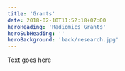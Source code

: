 ```yaml
---
title: 'Grants'
date: 2018-02-10T11:52:18+07:00
heroHeading: 'Radiomics Grants'
heroSubHeading: ''
heroBackground: 'back/research.jpg'
---
```


Text goes here
